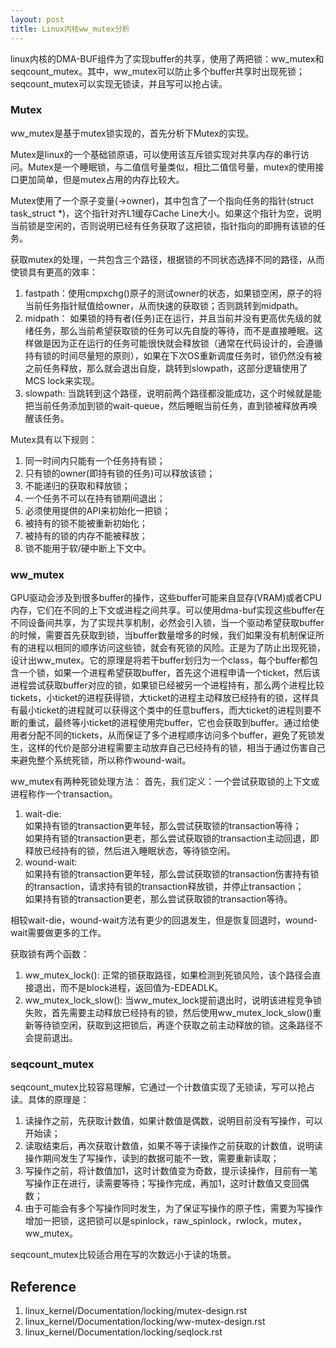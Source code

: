 ```yaml
---
layout: post
title: Linux内核ww_mutex分析
---
```


linux内核的DMA-BUF组件为了实现buffer的共享，使用了两把锁：ww_mutex和seqcount_mutex。其中，ww_mutex可以防止多个buffer共享时出现死锁；seqcount_mutex可以实现无锁读，并且写可以抢占读。

### Mutex

ww_mutex是基于mutex锁实现的，首先分析下Mutex的实现。

Mutex是linux的一个基础锁原语，可以使用该互斥锁实现对共享内存的串行访问。Mutex是一个睡眠锁，与二值信号量类似，相比二值信号量，mutex的使用接口更加简单，但是mutex占用的内存比较大。

Mutex使用了一个原子变量(->owner)，其中包含了一个指向任务的指针(struct task_struct *)，这个指针对齐L1缓存Cache Line大小。如果这个指针为空，说明当前锁是空闲的，否则说明已经有任务获取了这把锁，指针指向的即拥有该锁的任务。

获取mutex的处理，一共包含三个路径，根据锁的不同状态选择不同的路径，从而使锁具有更高的效率：
1. fastpath：使用cmpxchg()原子的测试owner的状态，如果锁空闲，原子的将当前任务指针赋值给owner，从而快速的获取锁；否则跳转到midpath。
2. midpath： 如果锁的持有者(任务)正在运行，并且当前并没有更高优先级的就绪任务，那么当前希望获取锁的任务可以先自旋的等待，而不是直接睡眠。这样做是因为正在运行的任务可能很快就会释放锁（通常在代码设计的，会遵循持有锁的时间尽量短的原则），如果在下次OS重新调度任务时，锁仍然没有被之前任务释放，那么就会退出自旋，跳转到slowpath，这部分逻辑使用了MCS lock来实现。
3. slowpath: 当跳转到这个路径，说明前两个路径都没能成功，这个时候就是能把当前任务添加到锁的wait-queue，然后睡眠当前任务，直到锁被释放再唤醒该任务。

Mutex具有以下规则：
1. 同一时间内只能有一个任务持有锁；
2. 只有锁的owner(即持有锁的任务)可以释放该锁；
3. 不能递归的获取和释放锁；
4. 一个任务不可以在持有锁期间退出；
5. 必须使用提供的API来初始化一把锁；
6. 被持有的锁不能被重新初始化；
7. 被持有的锁的内存不能被释放；
8. 锁不能用于软/硬中断上下文中。

### ww_mutex

GPU驱动会涉及到很多buffer的操作，这些buffer可能来自显存(VRAM)或者CPU内存，它们在不同的上下文或进程之间共享。可以使用dma-buf实现这些buffer在不同设备间共享，为了实现共享机制，必然会引入锁，当一个驱动希望获取buffer的时候，需要首先获取到锁，当buffer数量增多的时候，我们如果没有机制保证所有的进程以相同的顺序访问这些锁，就会有死锁的风险。正是为了防止出现死锁，设计出ww_mutex。它的原理是将若干buffer划归为一个class，每个buffer都包含一个锁，如果一个进程希望获取buffer，首先这个进程申请一个ticket，然后该进程尝试获取buffer对应的锁，如果锁已经被另一个进程持有，那么两个进程比较tickets，小ticket的进程获得锁，大ticket的进程主动释放已经持有的锁，这样具有最小ticket的进程就可以获得这个类中的任意buffers，而大ticket的进程则要不断的重试，最终等小ticket的进程使用完buffer，它也会获取到buffer。通过给使用者分配不同的tickets，从而保证了多个进程顺序访问多个buffer，避免了死锁发生，这样的代价是部分进程需要主动放弃自己已经持有的锁，相当于通过伤害自己来避免整个系统死锁，所以称作wound-wait。

ww_mutex有两种死锁处理方法：
首先，我们定义：一个尝试获取锁的上下文或进程称作一个transaction。
1. wait-die:  
    如果持有锁的transaction更年轻，那么尝试获取锁的transaction等待；  
    如果持有锁的transaction更老，那么尝试获取锁的transaction主动回退，即释放已经持有的锁，然后进入睡眠状态，等待锁空闲。
2. wound-wait:  
    如果持有锁的transaction更年轻，那么尝试获取锁的transaction伤害持有锁的transaction，请求持有锁的transaction释放锁，并停止transaction；  
    如果持有锁的transaction更老，那么尝试获取锁的transaction等待。

相较wait-die，wound-wait方法有更少的回退发生，但是恢复回退时，wound-wait需要做更多的工作。

获取锁有两个函数：
1. ww_mutex_lock():
    正常的锁获取路径，如果检测到死锁风险，该个路径会直接退出，而不是block进程，返回值为-EDEADLK。
2. ww_mutex_lock_slow():
    当ww_mutex_lock提前退出时，说明该进程竞争锁失败，首先需要主动释放已经持有的锁，然后使用ww_mutex_lock_slow()重新等待锁空闲，获取到这把锁后，再逐个获取之前主动释放的锁。这条路径不会提前退出。

### seqcount_mutex

seqcount_mutex比较容易理解，它通过一个计数值实现了无锁读，写可以抢占读。具体的原理是：
1. 读操作之前，先获取计数值，如果计数值是偶数，说明目前没有写操作，可以开始读；
2. 读取结束后，再次获取计数值，如果不等于读操作之前获取的计数值，说明读操作期间发生了写操作，读到的数据可能不一致，需要重新读取；
3. 写操作之前，将计数值加1，这时计数值变为奇数，提示读操作，目前有一笔写操作正在进行，读需要等待；写操作完成，再加1，这时计数值又变回偶数；
4. 由于可能会有多个写操作同时发生，为了保证写操作的原子性，需要为写操作增加一把锁，这把锁可以是spinlock，raw_spinlock，rwlock，mutex，ww_mutex。

seqcount_mutex比较适合用在写的次数远小于读的场景。

## Reference
1. linux_kernel/Documentation/locking/mutex-design.rst
2. linux_kernel/Documentation/locking/ww-mutex-design.rst
3. linux_kernel/Documentation/locking/seqlock.rst
